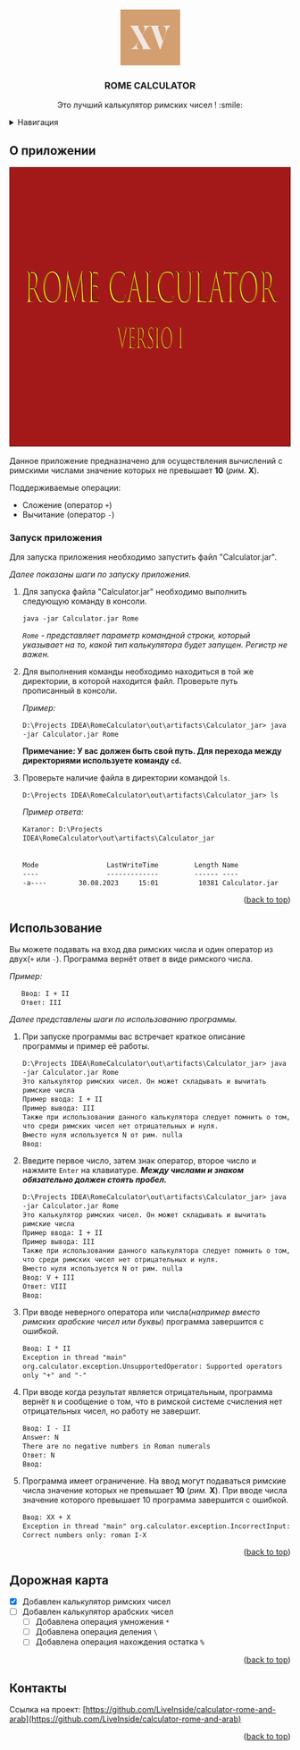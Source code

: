 <a name="readme-top"></a>

<!-- PROJECT LOGO -->
<br />
<div align="center">
  <a href="https://github.com/LiveInside/calculator-rome-and-arab/tree/master">
    <img src="images/logo.jpg" alt="Logo" width="107" height="100">
  </a>

<h3 align="center">ROME CALCULATOR</h3>
  <p align="center">
    Это лучший калькулятор римских чисел ! :smile:
  </p>
</div>



<!-- TABLE OF CONTENTS -->
<details>
  <summary>Навигация</summary>
  <ol>
    <li><a href="#о-приложении">О приложении</a></li>
    <li><a href="#запуск-приложения">Запуск приложения</a></li>
    <li><a href="#использование">Использование</a></li>
    <li><a href="#дорожная-карта">Дорожная карта</a></li>
    <li><a href="#контакты">Контакты</a></li>
  </ol>
</details>



<!-- ABOUT THE PROJECT -->
## О приложении

<img src="images/logo2.png" alt="Logo" width="1000" height="500">

Данное приложение предназначено для осуществления вычислений с римскими числами значение которых не превышает **10** (_рим._ **X**).

Поддерживаемые операции:
* Сложение (оператор `+`)
* Вычитание (оператор `-`)

<!-- GETTING STARTED -->
### Запуск приложения

Для запуска приложения необходимо запустить файл "Calculator.jar".

_Далее показаны шаги по запуску приложения._

1. Для запуска файла "Calculator.jar" необходимо выполнить следующую команду в консоли.
    ```shell
    java -jar Calculator.jar Rome
    ```
   _`Rome` - представляет параметр командной строки, который указывает на то, какой тип калькулятора будет запущен. Регистр не важен._


2. Для выполнения команды необходимо находиться в той же директории, в которой находится файл. Проверьте путь прописанный в консоли.

   _Пример:_
   ```shell 
   D:\Projects IDEA\RomeCalculator\out\artifacts\Calculator_jar> java -jar Calculator.jar Rome
   ```
   **Примечание: У вас должен быть свой путь. Для перехода между директориями используете команду `cd`.**


3. Проверьте наличие файла в директории командой `ls`.
   ```shell
   D:\Projects IDEA\RomeCalculator\out\artifacts\Calculator_jar> ls
   ```
   _Пример ответа:_
   ```shell
   Каталог: D:\Projects IDEA\RomeCalculator\out\artifacts\Calculator_jar


   Mode                 LastWriteTime         Length Name
   ----                 -------------         ------ ----                                                                                                                                                                                                                                                                 
   -a----        30.08.2023     15:01          10381 Calculator.jar
   ```

<p align="right">(<a href="#readme-top">back to top</a>)</p>


<!-- USAGE EXAMPLES -->
## Использование

Вы можете подавать на вход два римских числа и один оператор из двух(`+` или `-`). Программа вернёт ответ в виде римского числа.

_Пример:_
```
   Ввод: I + II
   Ответ: III
```

_Далее представлены шаги по использованию программы._

1. При запуске программы вас встречает краткое описание программы и пример её работы.
   ```shell
   D:\Projects IDEA\RomeCalculator\out\artifacts\Calculator_jar> java -jar Calculator.jar Rome
   Это калькулятор римских чисел. Он может складывать и вычитать римские числа
   Пример ввода: I + II
   Пример вывода: III
   Также при использовании данного калькулятора следует помнить о том, что среди римских чисел нет отрицательных и нуля.
   Вместо нуля используется N от рим. nulla
   Ввод:
   ```
2. Введите первое число, затем знак оператор, второе число и нажмите `Enter` на клавиатуре. ___Между числами и знаком обязательно должен стоять пробел.___
   ```shell
   D:\Projects IDEA\RomeCalculator\out\artifacts\Calculator_jar> java -jar Calculator.jar Rome
   Это калькулятор римских чисел. Он может складывать и вычитать римские числа
   Пример ввода: I + II
   Пример вывода: III
   Также при использовании данного калькулятора следует помнить о том, что среди римских чисел нет отрицательных и нуля.
   Вместо нуля используется N от рим. nulla
   Ввод: V + III
   Ответ: VIII
   Ввод:
   ```
3. При вводе неверного оператора или числа(_например вместо римских арабские чисел или буквы_) программа завершится с ошибкой.
   ```shell
   Ввод: I * II 
   Exception in thread "main" org.calculator.exception.UnsupportedOperator: Supported operators only "+" and "-"
   ```
   
4. При вводе когда результат является отрицательным, программа вернёт `N` и сообщение о том, что в римской системе счисления нет отрицательных чисел, но работу не завершит.
   ```shell
   Ввод: I - II
   Answer: N
   There are no negative numbers in Roman numerals
   Ответ: N
   Ввод:
   ```
5. Программа имеет ограничение. На ввод могут подаваться римские числа значение которых не превышает **10** (_рим._ **X**). При вводе числа значение которого превышает 10 программа завершится с ошибкой.
   ```shell
   Ввод: XX + X
   Exception in thread "main" org.calculator.exception.IncorrectInput: Correct numbers only: roman I-X
   ```
<p align="right">(<a href="#readme-top">back to top</a>)</p>

<!-- ROADMAP -->
## Дорожная карта

- [x] Добавлен калькулятор римских чисел
- [ ] Добавлен калькулятор арабских чисел
   - [ ] Добавлена операция умножения `*`
   - [ ] Добавлена операция деления `\ `
   - [ ] Добавлена операция нахождения остатка `%`
<p align="right">(<a href="#readme-top">back to top</a>)</p>

<!-- CONTACT -->
## Контакты

Ссылка на проект: [https://github.com/LiveInside/calculator-rome-and-arab](https://github.com/LiveInside/calculator-rome-and-arab)

<p align="right">(<a href="#readme-top">back to top</a>)</p>